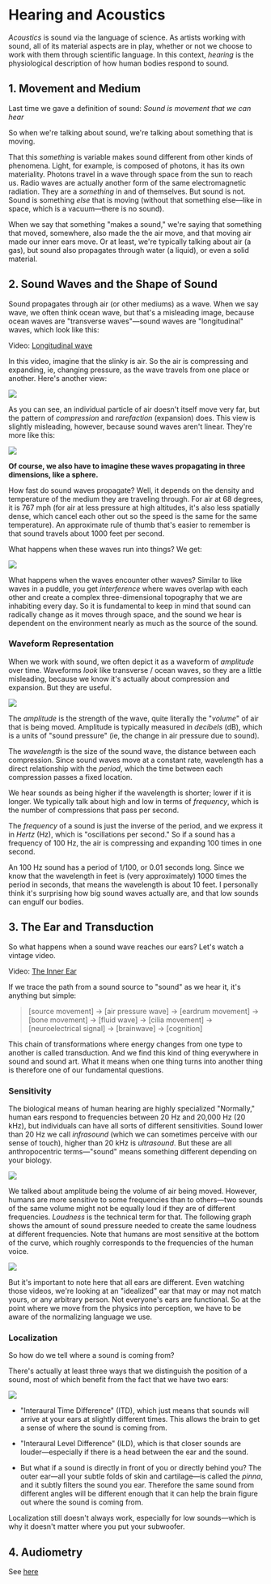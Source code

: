 # Hearing and Acoustics

_Acoustics_ is sound via the language of science. As artists working with sound, all of its material aspects are in play, whether or not we choose to work with them through scientific language. In this context, _hearing_ is the physiological description of how human bodies respond to sound.

## 1. Movement and Medium

Last time we gave a definition of sound: _Sound is movement that we can hear_

So when we're talking about sound, we're talking about something that is moving.

That this _something_ is variable makes sound different from other kinds of phenomena. Light, for example, is composed of photons, it has its own materiality. Photons travel in a wave through space from the sun to reach us. Radio waves are actually another form of the same electromagnetic radiation. They are a _something_ in and of themselves. But sound is not. Sound is something _else_ that is moving (without that something else—like in space, which is a vacuum—there is no sound).

When we say that something "makes a sound," we're saying that something that moved, somewhere, also made the the air move, and that moving air made our inner ears move. Or at least, we're typically talking about air (a gas), but sound also propagates through water (a liquid), or even a solid material.

## 2. Sound Waves and the Shape of Sound

Sound propagates through air (or other mediums) as a wave. When we say wave, we often think ocean wave, but that's a misleading image, because ocean waves are "transverse waves"—sound waves are "longitudinal" waves, which look like this:

Video: [Longitudinal wave](../media/01_01_longitudinal_wave.mp4)

In this video, imagine that the slinky is air. So the air is compressing and expanding, ie, changing pressure, as the wave travels from one place or another. Here's another view:

![](../media/01_02_longitudinal_wave.gif)

As you can see, an individual particle of air doesn't itself move very far, but the pattern of _compression_ and _rarefaction_ (expansion) does. This view is slightly misleading, however, because sound waves aren't linear. They're more like this:


![](../media/01_03_circular_wave.gif)


**Of course, we also have to imagine these waves propagating in three dimensions, like a sphere.**

How fast do sound waves propagate? Well, it depends on the density and temperature of the medium they are traveling through. For air at 68 degrees, it is 767 mph (for air at less pressure at high altitudes, it's also less spatially dense, which cancel each other out so the speed is the same for the same temperature). An approximate rule of thumb that's easier to remember is that sound travels about 1000 feet per second.

What happens when these waves run into things? We get:

![](../media/01_04_sound_reflection.jpg)


What happens when the waves encounter other waves? Similar to like waves in a puddle, you get _interference_ where waves overlap with each other and create a complex three-dimensional topography that we are inhabiting every day. So it is fundamental to keep in mind that sound can radically change as it moves through space, and the sound we hear is dependent on the environment nearly as much as the source of the sound.


### Waveform Representation

When we work with sound, we often depict it as a waveform of _amplitude_ over time. Waveforms _look_ like transverse / ocean waves, so they are a little misleading, because we know it's actually about compression and expansion. But they are useful.

![](../media/01_07_waveform.jpg)

The _amplitude_ is the strength of the wave, quite literally the "_volume_" of air that is being moved. Amplitude is typically measured in _decibels_ (dB), which is a units of "sound pressure" (ie, the change in air pressure due to sound).

The _wavelength_ is the size of the sound wave, the distance between each compression. Since sound waves move at a constant rate, wavelength has a direct relationship with the _period_, which the time between each compression passes a fixed location.

We hear sounds as being higher if the wavelength is shorter; lower if it is longer. We typically talk about high and low in terms of _frequency_, which is the number of compressions that pass per second.

The _frequency_ of a sound is just the inverse of the period, and we express it in _Hertz_ (Hz), which is "oscillations per second." So if a sound has a frequency of 100 Hz, the air is compressing and expanding 100 times in one second.

An 100 Hz sound has a period of 1/100, or 0.01 seconds long. Since we know that the wavelength in feet is (very approximately) 1000 times the period in seconds, that means the wavelength is about 10 feet. I personally think it's surprising how big sound waves actually are, and that low sounds can engulf our bodies.


## 3. The Ear and Transduction

So what happens when a sound wave reaches our ears? Let's watch a vintage video.

Video: [The Inner Ear](../media/01_08_inner_ear.mp4)

If we trace the path from a sound source to "sound" as we hear it, it's anything but simple:


> [source movement] → [air pressure wave] → [eardrum movement] → [bone movement] → [fluid wave] → [cilia movement] → [neuroelectrical signal] → [brainwave] → [cognition]

This chain of transformations where energy changes from one type to another is called transduction. And we find this kind of thing everywhere in sound and sound art. What it means when one thing turns into another thing is therefore one of our fundamental questions.


### Sensitivity

The biological means of human hearing are highly specialized "Normally," human ears respond to frequencies between 20 Hz and 20,000 Hz (20 kHz), but individuals can have all sorts of different sensitivities. Sound lower than 20 Hz we call _infrasound_ (which we can sometimes perceive with our sense of touch), higher than 20 kHz is _ultrasound_. But these are all anthropocentric terms—"sound" means something different depending on your biology.

![](../media/01_09_animal_hearing.jpg)

We talked about amplitude being the volume of air being moved. However, humans are more sensitive to some frequencies than to others—two sounds of the same volume might not be equally loud if they are of different frequencies. _Loudness_ is the technical term for that. The following graph shows the amount of sound pressure needed to create the same loudness at different frequencies. Note that humans are most sensitive at the bottom of the curve, which roughly corresponds to the frequencies of the human voice.

![](../media/01_10_human_hearing.png)


But it's important to note here that all ears are different. Even watching those videos, we're looking at an "idealized" ear that may or may not match yours, or any arbitrary person. Not everyone's ears are functional. So at the point where we move from the physics into perception, we have to be aware of the normalizing language we use.



### Localization

So how do we tell where a sound is coming from?

There's actually at least three ways that we distinguish the position of a sound, most of which benefit from the fact that we have two ears:

![](../media/01_12_localization.png)


- "Interaural Time Difference" (ITD), which just means that sounds will arrive at your ears at slightly different times. This allows the brain to get a sense of where the sound is coming from.

- "Interaural Level Difference" (ILD), which is that closer sounds are louder—especially if there is a head between the ear and the sound.

- But what if a sound is directly in front of you or directly behind you? The outer ear—all your subtle folds of skin and cartilage—is called the _pinna_, and it subtly filters the sound you ear. Therefore the same sound from different angles will be different enough that it can help the brain figure out where the sound is coming from.

Localization still doesn't always work, especially for low sounds—which is why it doesn't matter where you put your subwoofer.



## 4. Audiometry

See [here](audiometry.md)
